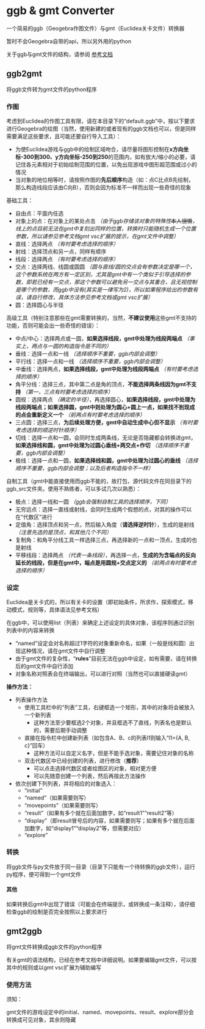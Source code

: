 # ggb & gmt  Converter

一个简易的ggb（Geogebra作图文件）与gmt（Euclidea关卡文件）转换器

暂时不会Geogebra自带的api，所以另外用的python

关于ggb与gmt文件的结构，请参阅 [参考文档](strucmmar.md "参考")

## ggb2gmt

将ggb文件转为gmt文件的python程序

### 作图

考虑到Euclidea的作图工具有限，请在本目录下的“default.ggb”中，按以下要求进行Geogebra的绘图（当然，使用新建的或者现有的ggb文档也可以，但是同样需要满足这些要求，且可能还要自行导入工具）：

* 为使Euclidea游戏与ggb中的绘制区域吻合，请尽量将图形控制在**x方向坐标-300到300、y方向坐标-250到250**的范围内，如有放大/缩小的必要，请记住各元素相对于初始绘制范围的位置，以免出现游戏中图形超范围或过小的情况
* 当对象的地位相等时，请按照作图的**先后顺序**构造（如：点C比点B先绘制，那么构造线段应该由C向B），否则会因为标准不一样而出现一些奇怪的现象

基础工具：

* 自由点：平面内任选
* 对象上的点：在对象上的某处点击 *（由于ggb存储该对象的特殊性*~~本人很懒~~*，线上的点目前无法在gmt中复刻出同样的位置，转换时只能随机生成一个位置参数，所以请参见参考文档gmt vsc扩展的提示，在gmt文件中调整）*
* 直线：选择两点 *（有时要考虑选择的顺序）*
* 射线：选择顶点和另一点，同样有顺序
* 线段：选择两点 *（有时要考虑选择的顺序）*
* 交点：选择两线、线圆或圆圆 *（圆与直线/圆的交点会有参数决定是哪一个，这个参数系统在两方有一定区别，尤其是gmt中有一个类似于引导选择的参数，即若已经有一交点，那这个参数可以避免另一交点与其重合，且无视控制是哪个的参数，而ggb中没有(其实是一律写为2)，所以如果程序给出的参数有误，请自行修改，具体方法参见参考文档或gmt vsc扩展）*
* 圆：选择圆心与半径

高级工具（特别注意那些在gmt需要转换的，当然，**不建议使用**这些gmt不支持的功能，否则可能会出一些奇怪的错误）：

* 中点/中心：选择两点或一圆，**如果选择线段，gmt中处理为线段两端点** *（事实上，两点与一圆的构造指令是不同的）*
* 垂线：选择一点和一线 *（选择顺序不重要，ggb内部会调整）*
* 平行线：选择一点和一线 *（选择顺序不重要，ggb内部会调整）*
* 中垂线：选择两点，**如果选择线段，gmt中处理为线段两端点** *（有时要考虑选择的顺序）*
* 角平分线：选择三点，其中第二点是角的顶点，**不能选择两条线因为gmt不支持** *（第一，三点有时要考虑选择的顺序）*
* 圆规：选择两点 *（确定的半径）*，再选择圆心，**如果选择线段，gmt中处理为线段两端点；如果选择圆，gmt中则处理为圆心+圆上一点，如果找不到现成的点会重新定义一个** *（前两点有时要考虑选择的顺序）*
* 三点圆：选择三点，**为后续处理方便，gmt中自动生成中心但不显示** *（有时要考虑选择的顺逆时针顺序）*
* 切线：选择一点和一圆，会同时生成两条线，无论是否隐藏都会转换进gmt，**如果选择线和圆，gmt中处理为过圆心垂线+两交点+作切** *（选择顺序不重要，ggb内部会调整）*
* 极线：选择一点和一圆，**如果选择线和圆，gmt中处理为过圆心的垂线** *（选择顺序不重要，ggb内部会调整；以及后者构造指令不一样）*

自制工具（gmt中能直接使用而ggb不能的，故打包，源代码文件在同目录下的ggb_src文件夹。使用不熟练者，可以多试几次以熟悉）：

* 极点：选择一线和一圆 *（ggb会强制自制工具的选择顺序，下同）*
* 无穷远点：选择一直线或射线，会同时生成两个假想的点，对其的操作可以在“代数区”进行
* 定值角：选择顶点和另一点，然后输入角度（**请选择逆时针**），生成的是射线 *（注意先选的是顶点，和其他几个不同）*
* 复制角：和角平分线工具一样选择三点，再选择新的一点和一顶点，生成的也是射线
* 平移线段：选择两点 *（代表一条线段）*，再选择一点，**生成的为含端点的反向延长的线段，但是在gmt中，端点是用圆规+交点定义的** *（前两点有时要考虑选择的顺序）*

### 设定

Euclidea是关卡式的，所以有关卡的设置（即初始条件，所求作，探索模式，移动模式，规则等，具体语法见参考文档）

在ggb中，可以使用list（列表）来确定上述设定的具体对象，该程序则通过识别列表中的内容来转换

* “named”设定会对名称超过1字符的对象重新命名，如果（一般是线和圆）出现这种情况，请在gmt文件中自行调整
* 由于gmt文件的复杂性，“**rules**”目前无法在ggb中设定，如有需要，请在转换后的gmt文件中自行添加
* 对象名称对照表会在终端输出，可以进行对照（当然也可以直接硬读gmt）

**操作方法：**

* 列表操作方法
  * 使用工具栏中的“列表”工具，右键框选一个矩形，其中的对象将会被放入一个新列表
    * 这种方法至少要框选2个对象，并且框选不了直线，列表名也是默认的，需要后期手动调整
  * 直接在指令栏中创建新列表（如包含A、B、c的列表l1则输入“l1={A, B, c}”回车）
    * 这种方法可以自定义名字，但是不能手选对象，需要记住对象的名称
  * 双击代数区中已经创建的列表，进行修改（**推荐**）
    * 可以点击选择代数区或者绘图区的对象，相对更方便
    * 可以先随意创建一个列表，然后再按此方法操作
* 依次创建下列列表，并将相应的对象选入：
  * “initial”
  * “named”（如果需要则写）
  * “movepoints”（如果需要则写）
  * “result”（如果有多个就在后面加数字，如“result1”“result2”等）
  * “display”（即result冒号后的内容，如果需要则写；如果有多个就在后面加数字，如“display1”“display2”等，但需要对应）
  * “explore”

### 转换

将ggb文件与py文件放于同一目录（目录下只能有一个待转换的ggb文件），运行py程序，便可得到一个gmt文件

#### 其他

如果转换后gmt中出现了错误（可能会在终端提示，或转换成一条注释），请仔细检查ggb的绘制是否完全按照以上要求进行

## gmt2ggb

将gmt文件转换成ggb文件的python程序

有关gmt的语法结构，已经在参考文档中详细说明。如果要编辑gmt文件，可以按其中的规则或以gmt vsc扩展为辅助编写

### 使用方法

须知：

gmt文件的游戏设定中的initial、named、movepoints、result、explore部分会转换成可见对象，其余则隐藏
